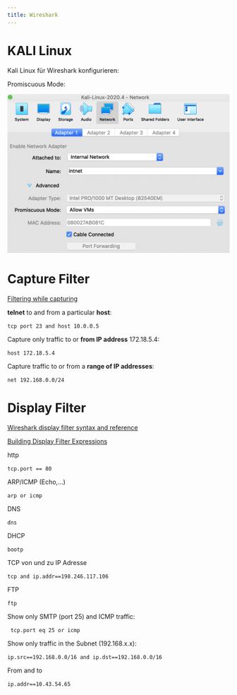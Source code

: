 ```yaml
---
title: Wireshark
---
```


# KALI Linux

Kali Linux für Wireshark konfigurieren:

Promiscuous Mode:

<img src="fig/image-20210427131033098.png" alt="image-20210427131033098" style="zoom:50%;" />

# Capture Filter

[Filtering while capturing](https://www.wireshark.org/docs/wsug_html_chunked/ChCapCaptureFilterSection.html)

**telnet** to and from a particular **host**:

```
tcp port 23 and host 10.0.0.5
```

Capture only traffic to or **from IP address** 172.18.5.4:

```
host 172.18.5.4
```

Capture traffic to or from a **range of IP addresses**:

```
net 192.168.0.0/24
```



# Display Filter

[Wireshark display filter syntax and reference](https://www.wireshark.org/docs/man-pages/wireshark-filter.html)

[Building Display Filter Expressions](https://www.wireshark.org/docs/wsug_html_chunked/ChWorkBuildDisplayFilterSection.html)

http

```
tcp.port == 80
```

ARP/ICMP (Echo,...)

```
arp or icmp
```

DNS

```
dns
```

DHCP

```
bootp
```

TCP von und zu IP Adresse

```
tcp and ip.addr==198.246.117.106
```

FTP

```
ftp
```

Show only SMTP (port 25) and ICMP traffic:

```plaintext
 tcp.port eq 25 or icmp
```

Show only traffic in the Subnet (192.168.x.x):

```plaintext
ip.src==192.168.0.0/16 and ip.dst==192.168.0.0/16
```

From and to

```
ip.addr==10.43.54.65
```

